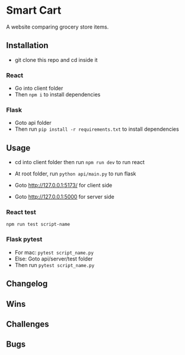 # Smart Cart

A website comparing grocery store items.

## Installation
- git clone this repo and cd inside it

### React 
- Go into client folder
- Then ```npm i``` to install dependencies

### Flask
- Goto api folder
- Then run ```pip install -r requirements.txt``` to install dependencies

## Usage
- cd into client folder then run ```npm run dev``` to run react
- At root folder, run ```python api/main.py``` to run flask

- Goto http://127.0.0.1:5173/ for client side
- Goto http://127.0.0.1:5000 for server side

### React test
```npm run test script-name```

### Flask pytest
- For mac: ```pytest script_name.py```
- Else: Goto api/server/test folder
- Then run ```pytest script_name.py```

## Changelog

## Wins

## Challenges

## Bugs
